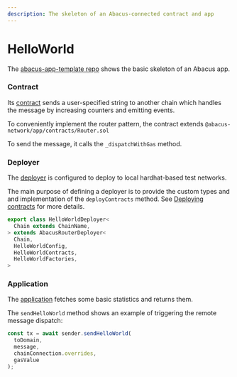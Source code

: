 ```yaml
---
description: The skeleton of an Abacus-connected contract and app
---
```


# HelloWorld

The [abacus-app-template repo](https://github.com/abacus-network/abacus-app-template) shows the basic skeleton of an Abacus app.

### Contract

Its [contract](https://github.com/abacus-network/abacus-app-template/blob/main/contracts/HelloWorld.sol) sends a user-specified string to another chain which handles the message by increasing counters and emitting events.&#x20;

To conveniently implement the router pattern, the contract extends `@abacus-network/app/contracts/Router.sol`

To send the message, it calls the `_dispatchWithGas` method.

### Deployer

The [deployer](https://github.com/abacus-network/abacus-app-template/blob/main/src/deploy/deploy.ts) is configured to deploy to local hardhat-based test networks.

The main purpose of defining a deployer is to provide the custom types and and implementation of the `deployContracts` method. See [Deploying contracts](../building-applications/nodejs-sdk/deploying-contracts.md) for more details.

```typescript
export class HelloWorldDeployer<
  Chain extends ChainName,
> extends AbacusRouterDeployer<
  Chain,
  HelloWorldConfig,
  HelloWorldContracts,
  HelloWorldFactories,
> 
```

### Application

The [application](https://github.com/abacus-network/abacus-app-template/blob/main/src/sdk/app.ts#L12) fetches some basic statistics and returns them.

The `sendHelloWorld` method shows an example of triggering the remote message dispatch:

```typescript
const tx = await sender.sendHelloWorld(
  toDomain,
  message,
  chainConnection.overrides,
  gasValue
);
```
